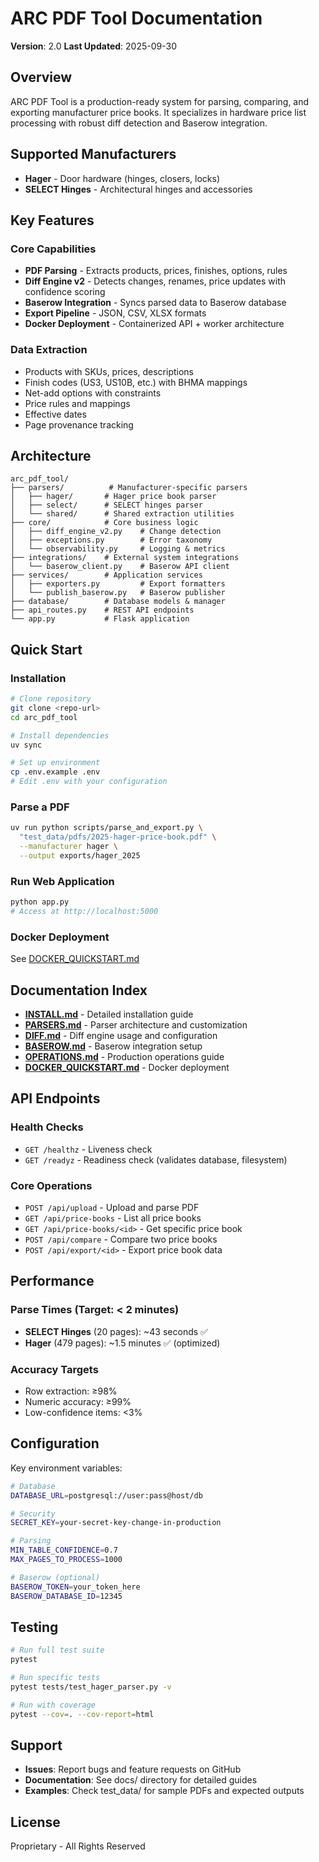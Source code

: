 # ARC PDF Tool Documentation

**Version**: 2.0
**Last Updated**: 2025-09-30

## Overview

ARC PDF Tool is a production-ready system for parsing, comparing, and exporting manufacturer price books. It specializes in hardware price list processing with robust diff detection and Baserow integration.

## Supported Manufacturers

- **Hager** - Door hardware (hinges, closers, locks)
- **SELECT Hinges** - Architectural hinges and accessories

## Key Features

### Core Capabilities
- **PDF Parsing** - Extracts products, prices, finishes, options, rules
- **Diff Engine v2** - Detects changes, renames, price updates with confidence scoring
- **Baserow Integration** - Syncs parsed data to Baserow database
- **Export Pipeline** - JSON, CSV, XLSX formats
- **Docker Deployment** - Containerized API + worker architecture

### Data Extraction
- Products with SKUs, prices, descriptions
- Finish codes (US3, US10B, etc.) with BHMA mappings
- Net-add options with constraints
- Price rules and mappings
- Effective dates
- Page provenance tracking

## Architecture

```
arc_pdf_tool/
├── parsers/          # Manufacturer-specific parsers
│   ├── hager/       # Hager price book parser
│   ├── select/      # SELECT hinges parser
│   └── shared/      # Shared extraction utilities
├── core/            # Core business logic
│   ├── diff_engine_v2.py    # Change detection
│   ├── exceptions.py        # Error taxonomy
│   └── observability.py     # Logging & metrics
├── integrations/    # External system integrations
│   └── baserow_client.py    # Baserow API client
├── services/        # Application services
│   ├── exporters.py         # Export formatters
│   └── publish_baserow.py   # Baserow publisher
├── database/        # Database models & manager
├── api_routes.py    # REST API endpoints
└── app.py           # Flask application

```

## Quick Start

### Installation
```bash
# Clone repository
git clone <repo-url>
cd arc_pdf_tool

# Install dependencies
uv sync

# Set up environment
cp .env.example .env
# Edit .env with your configuration
```

### Parse a PDF
```bash
uv run python scripts/parse_and_export.py \
  "test_data/pdfs/2025-hager-price-book.pdf" \
  --manufacturer hager \
  --output exports/hager_2025
```

### Run Web Application
```bash
python app.py
# Access at http://localhost:5000
```

### Docker Deployment
See [DOCKER_QUICKSTART.md](DOCKER_QUICKSTART.md)

## Documentation Index

- **[INSTALL.md](INSTALL.md)** - Detailed installation guide
- **[PARSERS.md](PARSERS.md)** - Parser architecture and customization
- **[DIFF.md](DIFF.md)** - Diff engine usage and configuration
- **[BASEROW.md](BASEROW.md)** - Baserow integration setup
- **[OPERATIONS.md](OPERATIONS.md)** - Production operations guide
- **[DOCKER_QUICKSTART.md](DOCKER_QUICKSTART.md)** - Docker deployment

## API Endpoints

### Health Checks
- `GET /healthz` - Liveness check
- `GET /readyz` - Readiness check (validates database, filesystem)

### Core Operations
- `POST /api/upload` - Upload and parse PDF
- `GET /api/price-books` - List all price books
- `GET /api/price-books/<id>` - Get specific price book
- `POST /api/compare` - Compare two price books
- `POST /api/export/<id>` - Export price book data

## Performance

### Parse Times (Target: < 2 minutes)
- **SELECT Hinges** (20 pages): ~43 seconds ✅
- **Hager** (479 pages): ~1.5 minutes ✅ (optimized)

### Accuracy Targets
- Row extraction: ≥98%
- Numeric accuracy: ≥99%
- Low-confidence items: <3%

## Configuration

Key environment variables:

```bash
# Database
DATABASE_URL=postgresql://user:pass@host/db

# Security
SECRET_KEY=your-secret-key-change-in-production

# Parsing
MIN_TABLE_CONFIDENCE=0.7
MAX_PAGES_TO_PROCESS=1000

# Baserow (optional)
BASEROW_TOKEN=your_token_here
BASEROW_DATABASE_ID=12345
```

## Testing

```bash
# Run full test suite
pytest

# Run specific tests
pytest tests/test_hager_parser.py -v

# Run with coverage
pytest --cov=. --cov-report=html
```

## Support

- **Issues**: Report bugs and feature requests on GitHub
- **Documentation**: See docs/ directory for detailed guides
- **Examples**: Check test_data/ for sample PDFs and expected outputs

## License

Proprietary - All Rights Reserved